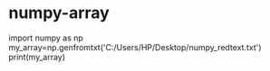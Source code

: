 # numpy-array
import numpy as np
my_array=np.genfromtxt('C:/Users/HP/Desktop/numpy_redtext.txt')
print(my_array)
